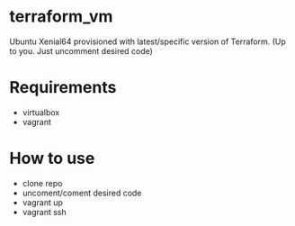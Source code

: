 # terraform_vm

Ubuntu Xenial64 provisioned with latest/specific version of Terraform. (Up to you. Just uncomment desired code)

# Requirements
- virtualbox
- vagrant

# How to use
- clone repo
- uncoment/coment desired code
- vagrant up
- vagrant ssh
